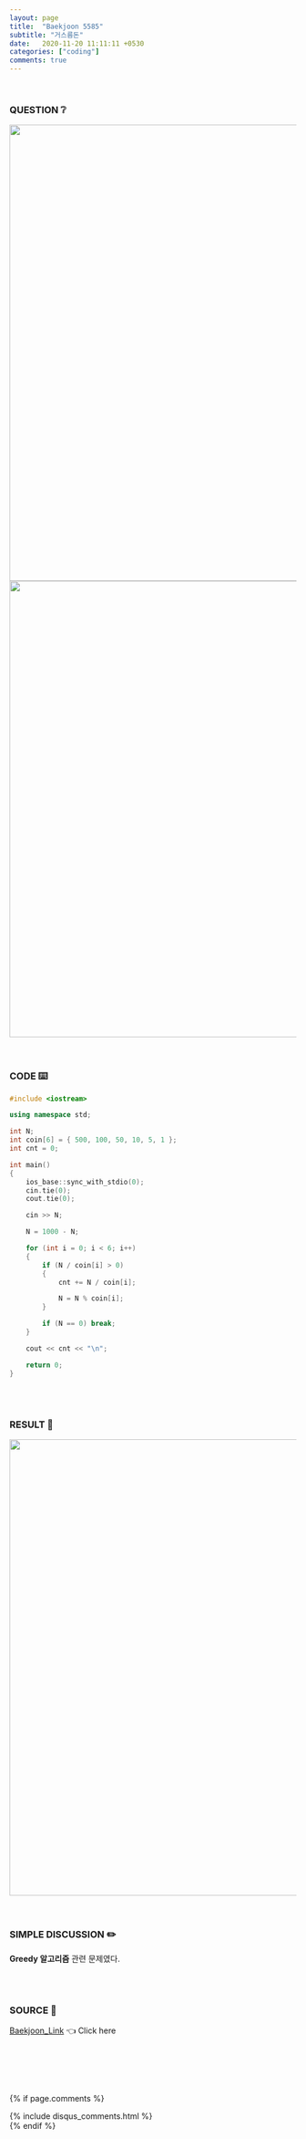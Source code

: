 ```yaml
---
layout: page
title:  "Baekjoon 5585"
subtitle: "거스름돈"
date:   2020-11-20 11:11:11 +0530
categories: ["coding"]
comments: true
---
```


<br>

### QUESTION ❔

<img src="{{ '/assets/baekjoon/5585.jpg' }}" style="width: 800px; height: auto; margin-left: auto; margin-right: auto; display: block;">
<img src="{{ '/assets/baekjoon/5585a.jpg' }}" style="width: 800px; height: auto; margin-left: auto; margin-right: auto; display: block;">  

<br>
<br>

### CODE ⌨️

```c++
#include <iostream>

using namespace std;

int N;
int coin[6] = { 500, 100, 50, 10, 5, 1 };
int cnt = 0;

int main()
{
	ios_base::sync_with_stdio(0);
	cin.tie(0);
	cout.tie(0);

	cin >> N;

	N = 1000 - N;

	for (int i = 0; i < 6; i++)
	{
		if (N / coin[i] > 0)
		{
			cnt += N / coin[i];

			N = N % coin[i];
		}

		if (N == 0) break;
	}

	cout << cnt << "\n";

	return 0;
}
```  

<br>
<br>

### RESULT 💛

<img src="{{ '/assets/baekjoon/5585r.jpg' }}" style="width: 800px; height: auto; margin-left: auto; margin-right: auto; display: block;">  

<br>
<br>

### SIMPLE DISCUSSION ✏️

**Greedy 알고리즘** 관련 문제였다.  

<br>
<br>

### SOURCE 💎

[Baekjoon_Link][link] 👈 Click here  

<br>
<br>
<br>
<br>

{% if page.comments %}
<div id="post-disqus" class="container">
{% include disqus_comments.html %}
</div>
{% endif %}

[link]: https://www.acmicpc.net/problem/5585